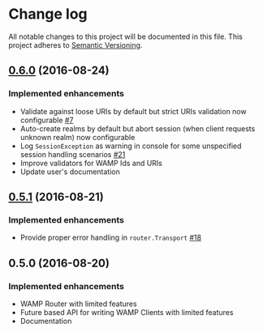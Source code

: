 # Change log
All notable changes to this project will be documented in this file.
This project adheres to [Semantic Versioning](http://semver.org/).


## [0.6.0](https://github.com/angiolep/akka-wamp/compare/v0.5.1...v0.6.0?diff=split&name=v0.6.0) (2016-08-24)
### Implemented enhancements
- Validate against loose URIs by default but strict URIs validation now configurable [\#7](https://github.com/angiolep/akka-wamp/issues/7)
- Auto-create realms by default but abort session (when client requests unknown realm) now configurable
- Log ``SessionException`` as warning in console for some unspecified session handling scenarios [\#21](https://github.com/angiolep/akka-wamp/issues/21)
- Improve validators for WAMP Ids and URIs
- Update user's documentation

## [0.5.1](https://github.com/angiolep/akka-wamp/compare/v0.5.0...v0.5.1?diff=split&name=v0.5.1) (2016-08-21)
### Implemented enhancements
- Provide proper error handling in ``router.Transport`` [\#18](https://github.com/angiolep/akka-wamp/issues/18)

## 0.5.0 (2016-08-20)
### Implemented enhancements
- WAMP Router with limited features
- Future based API for writing WAMP Clients with limited features
- Documentation
